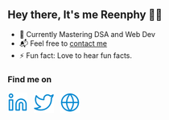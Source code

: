 <h2 align="left">Hey there, It's me Reenphy 👋🏼</h2>

- 🌱 Currently Mastering DSA and Web Dev
- 📬 Feel free to <a href="mailto:reenphygeorge@gmail.com">contact me</a><br>
- ⚡  Fun fact: Love to hear fun facts.


<h3 align="left">Find me on</h3>
<a href="https://www.linkedin.com/in/reenphygeorge/"><img src="Assets/linkedin.svg"></a> &nbsp;
<a href="https://twitter.com/reenphygeorge"><img src="Assets/twitter.svg"></a> &nbsp;
<a href="https://reenphygeorge.github.io/portfolio/"><img src="Assets/website.svg"></a>
